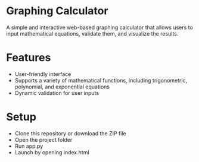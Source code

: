 # Graphing Calculator
A simple and interactive web-based graphing calculator that allows users to input mathematical equations, validate them, and visualize the results.

# Features
- User-friendly interface
- Supports a variety of mathematical functions, including trigonometric, polynomial, and exponential equations
- Dynamic validation for user inputs

# Setup
- Clone this repository or download the ZIP file
- Open the project folder
- Run app.py
- Launch by opening index.html
